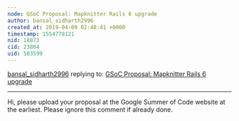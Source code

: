 ```yaml
---
node: GSoC Proposal: Mapknitter Rails 6 upgrade
author: bansal_sidharth2996
created_at: 2019-04-09 02:48:41 +0000
timestamp: 1554778121
nid: 18873
cid: 23804
uid: 503599
---
```




[bansal_sidharth2996](../profile/bansal_sidharth2996) replying to: [GSoC Proposal: Mapknitter Rails 6 upgrade](../notes/kaustubh_nair/03-26-2019/gsoc-proposal-mapknitter-rails-6-upgrade)

----
 Hi, please upload your proposal at the Google Summer of Code website at the earliest. Please ignore this comment if already done.